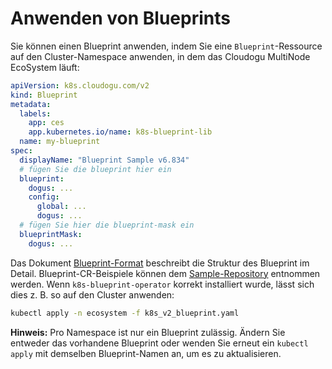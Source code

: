 # Anwenden von Blueprints

Sie können einen Blueprint anwenden, indem Sie eine `Blueprint`-Ressource auf den Cluster-Namespace anwenden, in dem das Cloudogu MultiNode EcoSystem läuft:

```yaml
apiVersion: k8s.cloudogu.com/v2
kind: Blueprint
metadata:
  labels:
    app: ces
    app.kubernetes.io/name: k8s-blueprint-lib
  name: my-blueprint
spec:
  displayName: "Blueprint Sample v6.834"
  # fügen Sie die blueprint hier ein
  blueprint:
    dogus: ...
    config:
      global: ...
      dogus: ...
  # fügen Sie hier die blueprint-mask ein
  blueprintMask:
    dogus: ...
```

Das Dokument [Blueprint-Format](https://github.com/cloudogu/k8s-blueprint-lib/blob/develop/docs/operations/blueprintV2_format_de.md) beschreibt die Struktur des Blueprint im Detail.
Blueprint-CR-Beispiele können dem [Sample-Repository](https://github.com/cloudogu/k8s-ecosystem-samples/tree/main/blueprints) entnommen werden. Wenn `k8s-blueprint-operator` korrekt installiert wurde, lässt sich dies z. B. so auf den Cluster anwenden:

```bash
kubectl apply -n ecosystem -f k8s_v2_blueprint.yaml
```

**Hinweis:** Pro Namespace ist nur ein Blueprint zulässig. Ändern Sie entweder das vorhandene Blueprint oder wenden Sie erneut ein `kubectl apply` mit demselben Blueprint-Namen an, um es zu aktualisieren.
